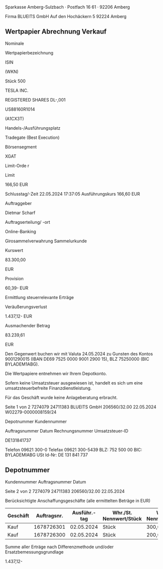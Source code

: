 <!-- image -->

Sparkasse Amberg-Sulzbach · Postfach 16 61 · 92206 Amberg

Firma BLUEITS GmbH Auf den Hochäckern 5 92224 Amberg

## Wertpapier Abrechnung Verkauf

Nominale

Wertpapierbezeichnung

ISIN

(WKN)

Stück 500

TESLA INC.

REGISTERED SHARES DL-,001

US88160R1014

(A1CX3T)

Handels-/Ausführungsplatz

Tradegate (Best Execution)

Börsensegment

XGAT

Limit-Orde r

Limit

166,50 EUR

Schlusstag/-Zeit 22.05.2024 17:37:05 Ausführungskurs 166,60 EUR

Auftraggeber

Dietmar Scharf

Auftragserteilung/ -ort

Online-Banking

Girosammelverwahrung Sammelurkunde

Kurswert

83.300,00

EUR

Provision

60,39- EUR

Ermittlung steuerrelevante Erträge

Veräußerungsverlust

1.437,12- EUR

Ausmachender Betrag

83.239,61

EUR

Den Gegenwert buchen wir mit Valuta 24.05.2024 zu Gunsten des Kontos 9001290015 (IBAN DE69 7525 0000 9001 2900 15), BLZ 75250000 (BIC BYLADEM1ABG).

Die Wertpapiere entnehmen wir Ihrem Depotkonto.

Sofern keine Umsatzsteuer ausgewiesen ist, handelt es sich um eine umsatzsteuerbefreite Finanzdienstleistung.

Für das Geschäft wurde keine Anlageberatung erbracht.

Seite 1 von 2 7274079 24711383 BLUEITS GmbH 206560/32.00 22.05.2024 W02279-0000008159/24

Depotnummer Kundennummer

Auftragsnummer Datum Rechnungsnummer Umsatzsteuer-ID

DE131841737

Telefon 09621 300-0 Telefax 09621 300-5439 BLZ: 752 500 00 BIC: BYLADEMIABG USt Id-Nr: DE 131 841 737

<!-- image -->

## Depotnummer

Kundennummer Auftragsnummer Datum

Seite 2 von 2 7274079 24711383 206560/32.00 22.05.2024

Berücksichtigte Anschaffungsgeschäfte (alle ermittelten Beträge in EUR)

| Geschäft   |   Auftragsnr. | Ausführ.-tag   | Whr./St. Nennwert/Stück   | Whr./St. Nennwert/Stück   | AS-Kosten   | Erlös     | ant. Ergebnis   | ant. Ergebnis   |
|------------|---------------|----------------|---------------------------|---------------------------|-------------|-----------|-----------------|-----------------|
| Kauf       |    1678726301 | 02.05.2024     | Stück                     | 300,0000                  | 50.784,00-  | 49.943,77 | 840,23-         | (D)             |
| Kauf       |    1678726300 | 02.05.2024     | Stück                     | 200,0000                  | 33.892,73-  | 33.295,84 | 596,89-         | (D)             |

Summe aller Erträge nach Differenzmethode und/oder Ersatzbemessungsgrundlage

1.437,12-